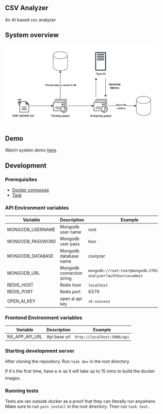 ## CSV Analyzer

An AI based csv analyzer

## System overview

![System pipeline](./system.png)

## Demo

Watch system demo [here](https://www.loom.com/share/840f089e67de42ad93e6bc14704d0a62).

## Development

### Prerequisites

- [Docker compoose](https://docs.docker.com/compose/install/)
- [Task](https://taskfile.dev/installation/)

### API Environment variables

| Variable         | Description               | Example                                                           |
| ---------------- | ------------------------- | ----------------------------------------------------------------- |
| MONGODB_USERNAME | Mongodb user name         | root                                                              |
| MONGODB_PASSWORD | Mongodb user pass         | toor                                                              |
| MONGODB_DATABASE | Mongodb database name     | csvlyzer                                                          |
| MONGODB_URL      | Mongodb connection string | `mongodb://root:toor@mongodb:27017/csv-analyzer?authSource=admin` |
| REDIS_HOST       | Redis host                | `localhost`                                                       |
| REDIS_PORT       | Redis port                | 6379                                                              |
| OPEN_AI_KEY      | open ai api key           | `sk-xxxxxxx`                                                      |

### Frontend Environment variables

| Variable       | Description  | Example                     |
| -------------- | ------------ | --------------------------- |
| NX_APP_API_URL | Api base url | `http://localhost:3000/api` |

### Starting development server

After cloning the repository. Run `task dev` in the root directory.

If it's the first time, have a ☕ as it will take up to 15 mins to build the docker images.

### Running tests

Tests are ran outside docker as a proof that they can literally run anywhere. Make sure to run `yarn install` in the root directory. Then run `task test`.
